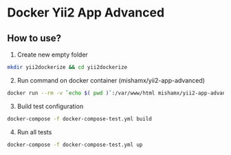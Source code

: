 Docker Yii2 App Advanced
========================

How to use?
-----------

1. Create new empty folder 
```bash
mkdir yii2dockerize && cd yii2dockerize 
```
2. Run command on docker container (mishamx/yii2-app-advanced)
```bash
docker run --rm -v `echo $( pwd )`:/var/www/html mishamx/yii2-app-advanced:latest /sbin/dockerize init
```
3. Build test configuration
```bash
docker-compose -f docker-compose-test.yml build
```
4. Run all tests
```bash
docker-compose -f docker-compose-test.yml up
```